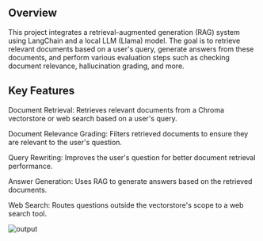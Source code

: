 ## Overview

This project integrates a retrieval-augmented generation (RAG) system using LangChain and a local LLM (Llama) model. The goal is to retrieve relevant documents based on a user's query, generate answers from these documents, and perform various evaluation steps such as checking document relevance, hallucination grading, and more.

## Key Features

Document Retrieval: Retrieves relevant documents from a Chroma vectorstore or web search based on a user's query.


Document Relevance Grading: Filters retrieved documents to ensure they are relevant to the user's question.


Query Rewriting: Improves the user's question for better document retrieval performance.


Answer Generation: Uses RAG to generate answers based on the retrieved documents.


Web Search: Routes questions outside the vectorstore's scope to a web search tool.

![output](https://github.com/user-attachments/assets/df8903b2-f57d-4a11-9104-4c6ee3c512aa)

